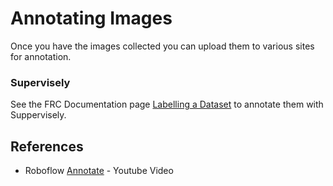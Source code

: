 # Annotating Images
Once you have the images collected you can upload them to various sites for annotation.  

### Supervisely
See the FRC Documentation page [Labelling a Dataset](https://docs.wpilib.org/en/stable/docs/software/wpilib-tools/axon/labeling-a-dataset-with-supervisely.html) to annotate them with Suppervisely.

## References
- Roboflow [Annotate](https://www.youtube.com/watch?v=oCqd3oXp_HU) - Youtube Video
